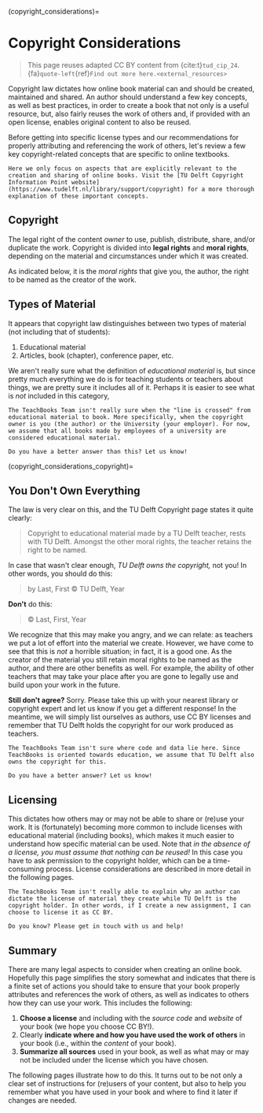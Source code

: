 (copyright_considerations)=
# Copyright Considerations

> This page reuses adapted CC BY content from {cite:t}`tud_cip_24`. {fa}`quote-left`{ref}`Find out more here.<external_resources>`

Copyright law dictates how online book material can and should be created, maintained and shared. An author should understand a few key concepts, as well as best practices, in order to create a book that not only is a useful resource, but, also fairly reuses the work of others and, if provided with an open license, enables original content to also be reused.

Before getting into specific license types and our recommendations for properly attributing and referencing the work of others, let's review a few key copyright-related concepts that are specific to online textbooks.

```{tip}
Here we only focus on aspects that are explicitly relevant to the creation and sharing of online books. Visit the [TU Delft Copyright Information Point website](https://www.tudelft.nl/library/support/copyright) for a more thorough explanation of these important concepts.
```

## Copyright

The legal right of the content _owner_ to use, publish, distribute, share, and/or duplicate the work. Copyright is divided into **legal rights** and **moral rights**, depending on the material and circumstances under which it was created.

As indicated below, it is the _moral rights_ that give you, the author, the right to be named as the creator of the work.

## Types of Material

It appears that copyright law distinguishes between two types of material (not including that of students): 

1. Educational material
2. Articles, book (chapter), conference paper, etc.

We aren't really sure what the definition of _educational material_ is, but since pretty much everything we do is for teaching students or teachers about things, we are pretty sure it includes all of it. Perhaps it is easier to see what is _not_ included in this category, 

```{warning}
The TeachBooks Team isn't really sure when the "line is crossed" from educational material to book. More specifically, when the copyright owner is you (the author) or the University (your employer). For now, we assume that all books made by employees of a university are considered educational material.

Do you have a better answer than this? Let us know!
```

(copyright_considerations_copyright)=
## You Don't Own Everything

The law is very clear on this, and the TU Delft Copyright page states it quite clearly:

> Copyright to educational material made by a TU Delft teacher, rests with TU Delft. Amongst the other moral rights, the teacher retains the right to be named.

In case that wasn't clear enough, _TU Delft owns the copyright,_ not you! In other words, you should do this:

> by Last, First © TU Delft, Year

**Don't** do this:

> © Last, First, Year

We recognize that this may make you angry, and we can relate: as teachers we put a lot of effort into the material we create. However, we have come to see that this is _not_ a horrible situation; in fact, it is a good one. As the creator of the material you still retain moral rights to be named as the author, and there are other benefits as well. For example, the ability of other teachers that may take your place after you are gone to legally use and build upon your work in the future.

**Still don't agree?** Sorry. Please take this up with your nearest library or copyright expert and let us know if you get a different response! In the meantime, we will simply list ourselves as authors, use CC BY licenses and remember that TU Delft holds the copyright for our work produced as teachers.

```{warning}
The TeachBooks Team isn't sure where code and data lie here. Since TeachBooks is oriented towards education, we assume that TU Delft also owns the copyright for this.

Do you have a better answer? Let us know!
```

## Licensing

This dictates how others may or may not be able to share or (re)use your work. It is (fortunately) becoming more common to include licenses with educational material (including books), which makes it much easier to understand how specific material can be used. Note that _in the absence of a license, you must assume that nothing can be reused!_ In this case you have to ask permission to the copyright holder, which can be a time-consuming process. License considerations are described in more detail in the following pages.

```{warning}
The TeachBooks Team isn't really able to explain why an author can dictate the license of material they create while TU Delft is the copyright holder. In other words, if I create a new assignment, I can choose to license it as CC BY.

Do you know? Please get in touch with us and help!
```

## Summary

There are many legal aspects to consider when creating an online book. Hopefully this page simplifies the story somewhat and indicates that there is a finite set of actions you should take to ensure that your book properly attributes and references the work of others, as well as indicates to others how they can use your work. This includes the following:

1. **Choose a license** and including with the _source code_ and _website_ of your book (we hope you choose CC BY!).
2. Clearly **indicate where and how you have used the work of others** in your book (i.e., within the _content_ of your book).
3. **Summarize all sources** used in your book, as well as what may or may not be included under the license which you have chosen.

The following pages illustrate how to do this. It turns out to be not only a clear set of instructions for (re)users of your content, but also to help you remember what you have used in your book and where to find it later if changes are needed.